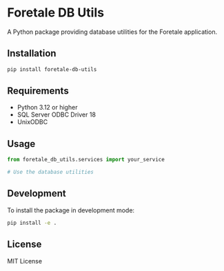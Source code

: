 # Foretale DB Utils

A Python package providing database utilities for the Foretale application.

## Installation

```bash
pip install foretale-db-utils
```

## Requirements

- Python 3.12 or higher
- SQL Server ODBC Driver 18
- UnixODBC

## Usage

```python
from foretale_db_utils.services import your_service

# Use the database utilities
```

## Development

To install the package in development mode:

```bash
pip install -e .
```

## License

MIT License 